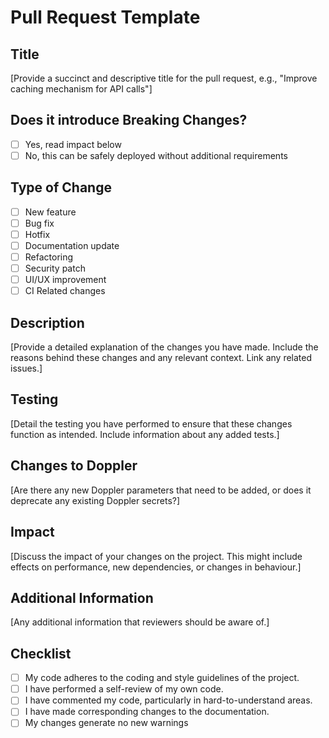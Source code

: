 # Pull Request Template

## Title
[Provide a succinct and descriptive title for the pull request, e.g., "Improve caching mechanism for API calls"]

## Does it introduce Breaking Changes?
- [ ] Yes, read impact below
- [ ] No, this can be safely deployed without additional requirements

## Type of Change
- [ ] New feature
- [ ] Bug fix
- [ ] Hotfix
- [ ] Documentation update
- [ ] Refactoring
- [ ] Security patch
- [ ] UI/UX improvement
- [ ] CI Related changes

## Description
[Provide a detailed explanation of the changes you have made. Include the reasons behind these changes and any relevant context. Link any related issues.]

## Testing
[Detail the testing you have performed to ensure that these changes function as intended. Include information about any added tests.]

## Changes to Doppler
[Are there any new Doppler parameters that need to be added, or does it deprecate any existing Doppler secrets?]

## Impact
[Discuss the impact of your changes on the project. This might include effects on performance, new dependencies, or changes in behaviour.]

## Additional Information
[Any additional information that reviewers should be aware of.]

## Checklist
- [ ] My code adheres to the coding and style guidelines of the project.
- [ ] I have performed a self-review of my own code.
- [ ] I have commented my code, particularly in hard-to-understand areas.
- [ ] I have made corresponding changes to the documentation.
- [ ] My changes generate no new warnings 

